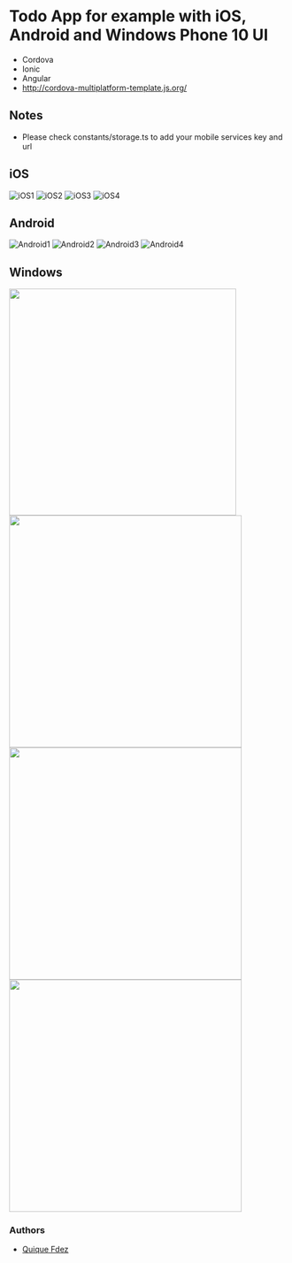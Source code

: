 # Todo App for example with iOS, Android and Windows Phone 10 UI
- Cordova
- Ionic
- Angular
- http://cordova-multiplatform-template.js.org/

## Notes
- Please check constants/storage.ts to add your mobile services key and url

## iOS
![iOS1](http://i.imgur.com/bCg5Jl3.png)
![iOS2](http://i.imgur.com/4SEFj7w.png)
![iOS3](http://i.imgur.com/RDpMT9s.png)
![iOS4](http://i.imgur.com/lGGGlV9.png)

## Android
![Android1](http://i.imgur.com/Y8Od8Oq.png)
![Android2](http://i.imgur.com/OYTnOoS.png)
![Android3](http://i.imgur.com/idBXBO3.png)
![Android4](http://i.imgur.com/HFra1Ek.png)

## Windows
<img src="http://i.imgur.com/4nXPqRL.png" width="410">
<img src="http://i.imgur.com/itdX1om.png" width="420">
<img src="http://i.imgur.com/r13B9en.png" width="420">
<img src="http://i.imgur.com/77Hvkxl.png" width="420">

### Authors
- [Quique Fdez](http://twitter.com/ckgrafico)
